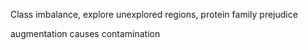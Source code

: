 Class imbalance, explore unexplored regions, protein family prejudice

augmentation causes contamination

